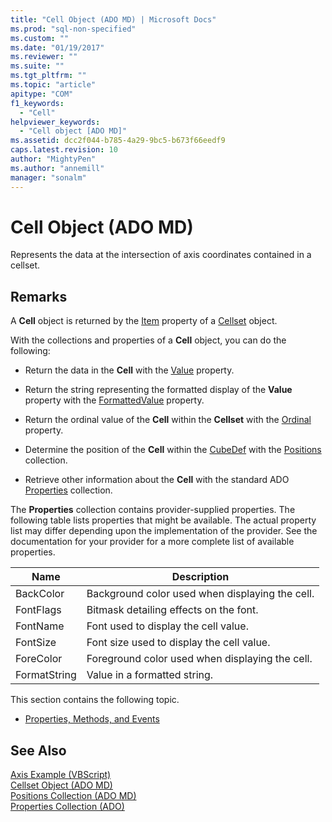 ```yaml
---
title: "Cell Object (ADO MD) | Microsoft Docs"
ms.prod: "sql-non-specified"
ms.custom: ""
ms.date: "01/19/2017"
ms.reviewer: ""
ms.suite: ""
ms.tgt_pltfrm: ""
ms.topic: "article"
apitype: "COM"
f1_keywords: 
  - "Cell"
helpviewer_keywords: 
  - "Cell object [ADO MD]"
ms.assetid: dcc2f044-b785-4a29-9bc5-b673f66eedf9
caps.latest.revision: 10
author: "MightyPen"
ms.author: "annemill"
manager: "sonalm"
---
```

# Cell Object (ADO MD)
Represents the data at the intersection of axis coordinates contained in a cellset.  
  
## Remarks  
 A **Cell** object is returned by the [Item](../../../ado/reference/ado-md-api/item-property-ado-md-cellset.md) property of a [Cellset](../../../ado/reference/ado-md-api/cellset-object-ado-md.md) object.  
  
 With the collections and properties of a **Cell** object, you can do the following:  
  
-   Return the data in the **Cell** with the [Value](../../../ado/reference/ado-md-api/value-property-ado-md.md) property.  
  
-   Return the string representing the formatted display of the **Value** property with the [FormattedValue](../../../ado/reference/ado-md-api/formattedvalue-property-ado-md.md) property.  
  
-   Return the ordinal value of the **Cell** within the **Cellset** with the [Ordinal](../../../ado/reference/ado-md-api/ordinal-property-ado-md-cell.md) property.  
  
-   Determine the position of the **Cell** within the [CubeDef](../../../ado/reference/ado-md-api/cubedef-object-ado-md.md) with the [Positions](../../../ado/reference/ado-md-api/positions-collection-ado-md.md) collection.  
  
-   Retrieve other information about the **Cell** with the standard ADO [Properties](../../../ado/reference/ado-api/properties-collection-ado.md) collection.  
  
 The **Properties** collection contains provider-supplied properties. The following table lists properties that might be available. The actual property list may differ depending upon the implementation of the provider. See the documentation for your provider for a more complete list of available properties.  
  
|Name|Description|  
|----------|-----------------|  
|BackColor|Background color used when displaying the cell.|  
|FontFlags|Bitmask detailing effects on the font.|  
|FontName|Font used to display the cell value.|  
|FontSize|Font size used to display the cell value.|  
|ForeColor|Foreground color used when displaying the cell.|  
|FormatString|Value in a formatted string.|  
  
 This section contains the following topic.  
  
-   [Properties, Methods, and Events](../../../ado/reference/ado-md-api/cell-object-properties-methods-and-events.md)  
  
## See Also  
 [Axis Example (VBScript)](../../../ado/reference/ado-md-api/axis-example-vbscript.md)   
 [Cellset Object (ADO MD)](../../../ado/reference/ado-md-api/cellset-object-ado-md.md)   
 [Positions Collection (ADO MD)](../../../ado/reference/ado-md-api/positions-collection-ado-md.md)   
 [Properties Collection (ADO)](../../../ado/reference/ado-api/properties-collection-ado.md)